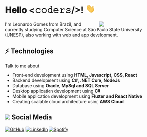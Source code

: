 <h1> 𝐇𝐞𝐥𝐥𝐨 <𝚌𝚘𝚍𝚎𝚛𝚜/>! <img src="https://raw.githubusercontent.com/ABSphreak/ABSphreak/master/gifs/Hi.gif" width="30px"></h1>

<img align='right' src='https://user-images.githubusercontent.com/5713670/87202985-820dcb80-c2b6-11ea-9f56-7ec461c497c3.gif' width='200"'>

I'm Leonardo Gomes from Brazil, and currently studying Computer Science at São Paulo State University (UNESP), also working with web and app development.




## ⚡ Technologies
Talk to me about
- Front-end development using **HTML, Javascript, CSS, React**
- Backend development using **C#, .NET Core, NodeJs**
- Database using **Oracle, MySql and SQL Server**
- Desktop application development using **C#**
- Mobile application development using **Flutter and React Native**
- Creating scalable cloud architecture using **AWS Cloud**



## <img src="https://emojis.slackmojis.com/emojis/images/1531849430/4246/blob-sunglasses.gif?1531849430" width="30"/> Social Media

<p align="left">
        <a href="https://github.com/leozeza"><img alt="GitHub" title="GitHub" height="32" width="32" src="https://raw.githubusercontent.com/peterthehan/peterthehan/master/assets/github.svg"></a>
       <a href="https://linkedin.com/in/leonardoggomes"><img alt="LinkedIn" title="LinkedIn" height="32" width="32" src="https://raw.githubusercontent.com/peterthehan/peterthehan/master/assets/linkedin.svg"></a>      <a href="https://open.spotify.com/user/leozeza?si=5uKCTzSvSxaQfYLVDX4ehQ"><img alt="Spotify" title="Spotify" height="32" width="32" src="https://raw.githubusercontent.com/peterthehan/peterthehan/master/assets/spotify.svg"></a>


